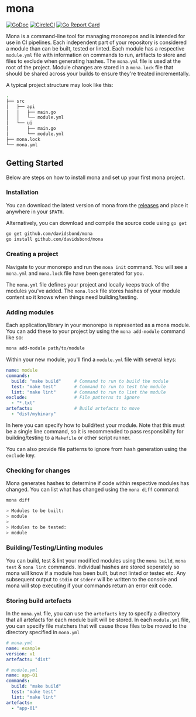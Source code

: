 # mona

[![GoDoc](https://godoc.org/github.com/davidsbond/mona?status.svg)](http://godoc.org/github.com/davidsbond/mona)
[![CircleCI](https://circleci.com/gh/davidsbond/mona/tree/master.svg?style=shield)](https://circleci.com/gh/davidsbond/mona/tree/master)
[![Go Report Card](https://goreportcard.com/badge/github.com/davidsbond/mona)](https://goreportcard.com/report/github.com/davidsbond/mona)

Mona is a command-line tool for managing monorepos and is intended for use in CI pipelines. Each independent part of your repository is considered a module than can be built, tested or linted. Each module has a respective `module.yml` file with information on commands to run, artifacts to store and files to exclude when generating hashes. The `mona.yml` file is used at the root of the project. Module changes are stored in a `mona.lock` file that should be shared across your builds to ensure they're treated incrementally.

A typical project structure may look like this:

```bash
.
├── src
│   ├── api
│   │   ├── main.go
│   │   └── module.yml
│   └── ui
│       ├── main.go
│       └── module.yml
├── mona.lock
└── mona.yml

```

## Getting Started

Below are steps on how to install mona and set up your first mona project.

### Installation

You can download the latest version of mona from the [releases](https://github.com/davidsbond/mona/releases) and place it anywhere
in your `$PATH`.

Alternatively, you can download and compile the source code using `go get`

```bash
go get github.com/davidsbond/mona
go install github.com/davidsbond/mona
```

### Creating a project

Navigate to your monorepo and run the `mona init` command. You will see a `mona.yml` and `mona.lock` file have been generated for you.

The `mona.yml` file defines your project and locally keeps track of the modules you've added. The `mona.lock` file stores hashes of your module content so it knows when things need building/testing.

### Adding modules

Each application/library in your monorepo is represented as a mona module. You can add these to your project by using the `mona add-module` command like so:

```bash
mona add-module path/to/module
```

Within your new module, you'll find a `module.yml` file with several keys:

```yaml
name: module
commands:
  build: "make build"     # Command to run to build the module
  test: "make test"       # Command to run to test the module
  lint: "make lint"       # Command to run to lint the module
exclude:                  # File patterns to ignore
  - "*.txt"
artefacts:                # Build artefacts to move
  - "dist/mybinary"
```

In here you can specify how to build/test your module. Note that this must be a single line command, so it is recommended to pass responsibility for building/testing to a `Makefile` or other script runner.

You can also provide file patterns to ignore from hash generation using the `exclude` key.

### Checking for changes

Mona generates hashes to determine if code within respective modules has changed. You can list what has changed using the `mona diff` command:

```bash
mona diff

> Modules to be built:
> module
>
> Modules to be tested:
> module
```

### Building/Testing/Linting modules

You can build, test & lint your modified modules using the `mona build`, `mona test` & `mona lint` commands. Individual hashes are stored seperately so mona will know if a module has been built, but not linted or testec etc. Any subsequent output to `stdin` or `stderr` will be written to the console and mona will stop executing if your commands return an error exit code.

### Storing build artefacts

In the `mona.yml` file, you can use the `artefacts` key to specify a directory that all artefacts for each module built will be stored. In each `module.yml` file, you can specify file matchers that will cause those files to be moved to the directory specified in `mona.yml`

```yaml
# mona.yml
name: example
version: v1
artefacts: "dist"
```

```yaml
# module.yml
name: app-01
commands:
  build: "make build"
  test: "make test"
  lint: "make lint"
artefacts:
  - "app-01"
```
